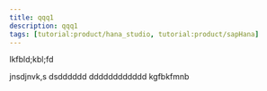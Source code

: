 ```yaml
---
title: qqq1
description: qqq1
tags: [tutorial:product/hana_studio, tutorial:product/sapHana]
---
```

lkfbld;kbl;fd

jnsdjnvk,s dsdddddd dddddddddddd
kgfbkfmnb
